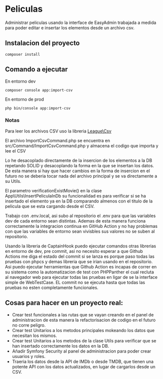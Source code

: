 # Peliculas

Administrar peliculas usando la interface de EasyAdmin trabajada a medida para poder editar e insertar los elementos desde un archivo csv.


## Instalacion del proyecto
```
composer install
```

## Comando a ejecutar
En entorno dev
```
composer console app:import-csv
```

En entorno de prod
```
php bin/console app:import-csv
```

### Notas

Para leer los archivos CSV uso la libreria [League\Csv](https://csv.thephpleague.com)

El archivo ImportCsvCommand.php se encuentra en src/Command/ImportCsvCommand.php y almacena el codigo que importa y lee el CSV

Lo he desacoplado directamente de la insercion de los elementos a la DB repetando SOLID y desacoplando la forma en la que se insertan los datos.
De esta manera si hay que hacer cambios en la forma de insercion en el futuro no se deberia tocar nada del archivo principal y se va directamente a su Utils.

El parametro verificationExistMovie() en la clase App\Utils\InsertPeliculaInDb su funcionalidad es para verificar si se ha insertado el elemento ya en la DB comparando almenos con el titulo de la pelicula que se esta cargando desde el CSV.

Trabajo con .env.local, asi subo al repositorio el .env para que las variables dev de cada entorno sean distintas. Ademas de esta manera funciona correctamente la integracion continua en GitHub Action y no hay problemas con que las variables de entorno sean vivisbles sus valores no se suben al repositorio.

Usando la libreria de CaptainHook puedo ejecutar comandos otras librerias en entorno de dev, pre commit, asi no necesito esperar a que Github Actions me diga el estado del commit si se lanza es porque paso todas las pruebas con phpcs y demas libreria que se irian usando en el repositorio. Asi puedo ejecutar herramientas que Github Action es incapas de correr en su sistema como la automatizacion de test con PHPPanther el cual recluta al navegador web para ejecutar todas las pruebas en ligar de se la interface simple de WebTestCase.
EL commit no se ejecuta hasta que todas las pruebas no esten completamente funcionales.

## Cosas para hacer en un proyecto real:
- Crear test funcionales a las rutas que se vayan creando en el panel de administracion de esta manera la refactorisacion de codigo en el futuro no corre peligro.
- Crear test Unitarios a los metodos principales mokeando los datos que necesitan los mismos.
- Crear test Unitarios a los metodos de la clase Utils para verificar que se han insertado correctamente los datos en la DB.
- Añadir Symfony Security al panel de administracion para poder crear usuarios y roles.
- Traeria los datos desde la API de IMDb o desde TMDB, que tienen una potente API con los datos actualizados, en lugar de cargarlos desde un CSV.
